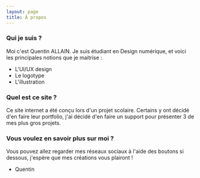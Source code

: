 ```yaml
---
layout: page
title: À propos
---
```

### Qui je suis ?

Moi c'est Quentin ALLAIN. Je suis étudiant en Design numérique, et voici les principales notions que je maitrise :

- L'UI/UX design
- Le logotype
- L'illustration

### Quel est ce site ?

Ce site internet a été conçu lors d'un projet scolaire. Certains y ont décidé d'en faire leur portfolio, j'ai décidé d'en faire un support pour présenter 3 de mes plus gros projets.

### Vous voulez en savoir plus sur moi ?

Vous pouvez allez regarder mes réseaux sociaux à l'aide des boutons si dessous, j'espère que mes créations vous plairont !
- Quentin
